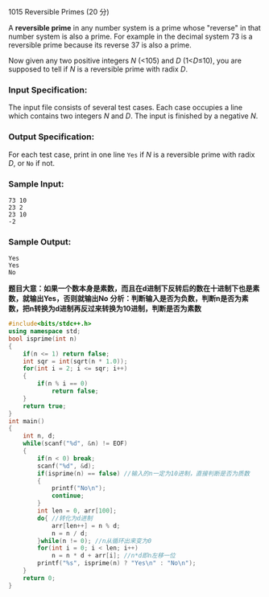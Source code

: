 1015 Reversible Primes (20 分)

A **reversible prime** in any number system is a prime whose "reverse" in that number system is also a prime. For example in the decimal system 73 is a reversible prime because its reverse 37 is also a prime.

Now given any two positive integers *N* (<105) and *D* (1<*D*≤10), you are supposed to tell if *N* is a reversible prime with radix *D*.

### Input Specification:

The input file consists of several test cases. Each case occupies a line which contains two integers *N* and *D*. The input is finished by a negative *N*.

### Output Specification:

For each test case, print in one line `Yes` if *N* is a reversible prime with radix *D*, or `No` if not.

### Sample Input:

```in
73 10
23 2
23 10
-2
```

### Sample Output:

```out
Yes
Yes
No
```

**题目大意：如果一个数本身是素数，而且在d进制下反转后的数在十进制下也是素数，就输出Yes，否则就输出No**
**分析：判断输入是否为负数，判断n是否为素数，把n转换为d进制再反过来转换为10进制，判断是否为素数**

```c++
#include<bits/stdc++.h>
using namespace std;
bool isprime(int n)
{
    if(n <= 1) return false;
    int sqr = int(sqrt(n * 1.0));
    for(int i = 2; i <= sqr; i++)
    {
        if(n % i == 0)
            return false;
    }
    return true;
}
int main()
{
    int n, d;
    while(scanf("%d", &n) != EOF)
    {
        if(n < 0) break;
        scanf("%d", &d);
        if(isprime(n) == false) //输入的n一定为10进制，直接判断是否为质数
        {
            printf("No\n");
            continue;
        }
        int len = 0, arr[100];
        do{ //转化为d进制
            arr[len++] = n % d;
            n = n / d;
        }while(n != 0); //n从循环出来变为0
        for(int i = 0; i < len; i++)
            n = n * d + arr[i]; //n*d即n左移一位
        printf("%s", isprime(n) ? "Yes\n" : "No\n");
    }
    return 0;
}
```

